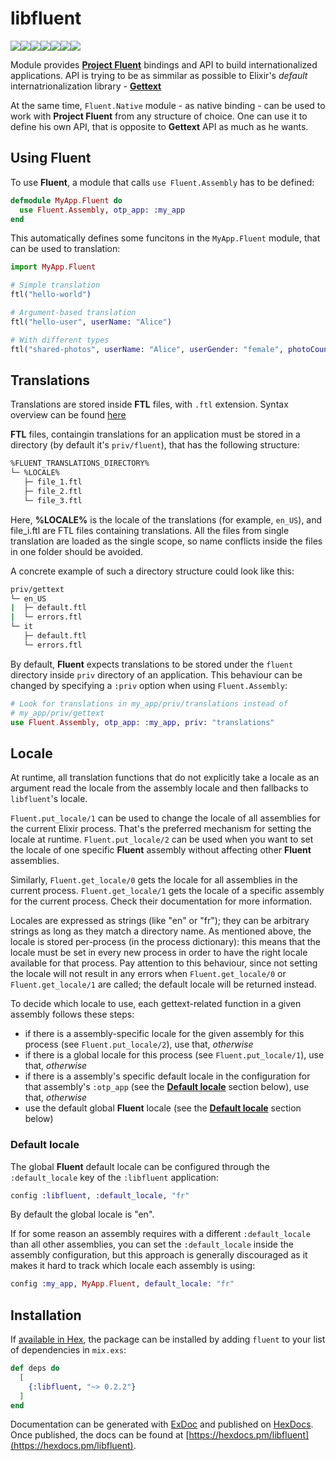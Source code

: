 # libfluent
[![](https://img.shields.io/hexpm/dt/libfluent.svg?style=flat-square)](https://hex.pm/packages/libfluent)[![](https://img.shields.io/hexpm/v/libfluent.svg?style=flat-square)](https://hex.pm/packages/libfluent)[![](https://img.shields.io/hexpm/l/libfluent.svg?style=flat-square)](https://hex.pm/packages/libfluent)[![](https://img.shields.io/circleci/build/gh/Virviil/libfluent?style=flat-square)](https://circleci.com/gh/Virviil/libfluent)[![](https://img.shields.io/coveralls/github/Virviil/libfluent.svg?style=flat-square)](https://coveralls.io/github/Virviil/libfluent)[![](https://img.shields.io/github/last-commit/virviil/libfluent.svg?style=flat-square)](https://github.com/Virviil/libfluent/commits)[![](https://img.shields.io/maintenance/yes/2020.svg?style=flat-square)](https://github.com/Virviil/libfluent)

Module provides [**Project Fluent**](https://projectfluent.org/) bindings and API to build 
internationalized applications. API is trying to be as simmilar as possible to 
Elixir's *default* internatrionalization library - [**Gettext**](https://hex.pm/packages/gettext)

At the same time, `Fluent.Native` module - as native binding - can be used to work with **Project Fluent**
from any structure of choice. One can use it to define his own API, that is opposite to **Gettext** API
as much as he wants.

## Using Fluent

To use **Fluent**, a module that calls `use Fluent.Assembly` has to be defined:

```elixir
defmodule MyApp.Fluent do
  use Fluent.Assembly, otp_app: :my_app
end
```

This automatically defines some funcitons in the `MyApp.Fluent` module, that can be used to translation:

```elixir
import MyApp.Fluent

# Simple translation
ftl("hello-world")

# Argument-based translation
ftl("hello-user", userName: "Alice")

# With different types
ftl("shared-photos", userName: "Alice", userGender: "female", photoCount: 3)
```

## Translations

Translations are stored inside **FTL** files, with `.ftl` extension. 
Syntax overview can be found [here](https://projectfluent.org/fluent/guide/)

**FTL** files, containgin translations for an application must be stored in a directory (by default it's `priv/fluent`),
that has the following structure:

```bash
%FLUENT_TRANSLATIONS_DIRECTORY%
└─ %LOCALE%
   ├─ file_1.ftl
   ├─ file_2.ftl
   └─ file_3.ftl
```

Here, **%LOCALE%** is the locale of the translations (for example, `en_US`),
and file_i.ftl are FTL files containing translations. All the files from single translation
are loaded as the single scope, so name conflicts inside the files in one folder should be avoided.

A concrete example of such a directory structure could look like this:

```bash
priv/gettext
└─ en_US
|  ├─ default.ftl
|  └─ errors.ftl
└─ it
   ├─ default.ftl
   └─ errors.ftl
```

By default, **Fluent** expects translations to be stored under the `fluent` directory inside `priv` directory of an application. This behaviour can be changed by specifying a `:priv` option when using `Fluent.Assembly`:

```elixir
# Look for translations in my_app/priv/translations instead of
# my_app/priv/gettext
use Fluent.Assembly, otp_app: :my_app, priv: "translations"
```

## Locale

At runtime, all translation functions that do not explicitly take a locale as an argument read the locale from the assembly locale and then fallbacks to `libfluent`'s locale.

`Fluent.put_locale/1` can be used to change the locale of all assemblies for the current Elixir process. That's the preferred mechanism for setting the locale at runtime. `Fluent.put_locale/2` can be used when you want to set the locale of one specific **Fluent** assembly without affecting other **Fluent** assemblies.

Similarly, `Fluent.get_locale/0` gets the locale for all assemblies in the current process. `Fluent.get_locale/1` gets the locale of a specific assembly for the current process. Check their documentation for more information.

Locales are expressed as strings (like "en" or "fr"); they can be arbitrary strings as long as they match a directory name. As mentioned above, the locale is stored per-process (in the process dictionary): this means that the locale must be set in every new process in order to have the right locale available for that process. Pay attention to this behaviour, since not setting the locale will not result in any errors when `Fluent.get_locale/0` or `Fluent.get_locale/1` are called; the default locale will be returned instead.

To decide which locale to use, each gettext-related function in a given assembly follows these steps:

* if there is a assembly-specific locale for the given assembly for this process (see `Fluent.put_locale/2`), 
  use that, *otherwise*
* if there is a global locale for this process (see `Fluent.put_locale/1`), 
  use that, *otherwise*
* if there is a assembly's specific default locale in the configuration for that assembly's `:otp_app`
  (see the [**Default locale**](#default-locale) section below), use that, *otherwise*
* use the default global **Fluent** locale (see the [**Default locale**](#default-locale) section below)


### Default locale

The global **Fluent** default locale can be configured through the `:default_locale` key of the `:libfluent` application:

```elixir
config :libfluent, :default_locale, "fr"
```

By default the global locale is "en".

If for some reason an assembly requires with a different `:default_locale` than all other assemblies, you can set the `:default_locale` inside the assembly configuration, but this approach is generally discouraged as it makes it hard to track which locale each assembly is using:

```elixir
config :my_app, MyApp.Fluent, default_locale: "fr"
```

## Installation

If [available in Hex](https://hex.pm/docs/publish), the package can be installed
by adding `fluent` to your list of dependencies in `mix.exs`:

```elixir
def deps do
  [
    {:libfluent, "~> 0.2.2"}
  ]
end
```

Documentation can be generated with [ExDoc](https://github.com/elixir-lang/ex_doc)
and published on [HexDocs](https://hexdocs.pm). Once published, the docs can
be found at [https://hexdocs.pm/libfluent](https://hexdocs.pm/libfluent).
